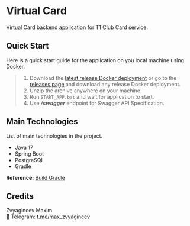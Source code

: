# Virtual Card
Virtual Card backend application for T1 Club Card service.

## Quick Start
Here is a quick start guide for the application on you local machine using Docker.
> 1. Download the [latest release Docker deployment](https://github.com/xPressed/T1-VirtualCard/releases/latest/download/T1-VirtualCard-Docker.zip) or go to the [releases page](https://github.com/xPressed/T1-VirtualCard/releases) and download any release Docker deployment.
> 2. Unzip the archive anywhere on your machine.
> 3. Run `START_APP.bat` and wait for application to start.
> 4. Use __*/swagger*__ endpoint for Swagger API Specification.

## Main Technologies
List of main technologies in the project.
* Java 17
* Spring Boot
* PostgreSQL
* Gradle

**Reference:** [Build Gradle](https://github.com/xPressed/T1-VirtualCard/blob/master/build.gradle)

## Credits
Zvyagincev Maxim \
:link: Telegram: [t.me/max_zvyagincev](https://t.me/max_zvyagincev)
